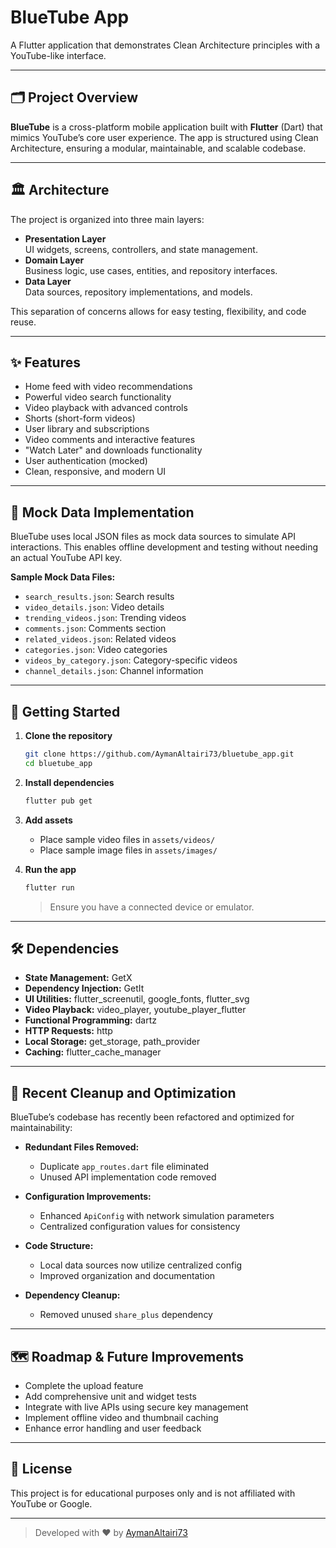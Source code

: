 # BlueTube App

A Flutter application that demonstrates Clean Architecture principles with a YouTube-like interface.

---

## 🗂️ Project Overview

**BlueTube** is a cross-platform mobile application built with **Flutter** (Dart) that mimics YouTube’s core user experience. The app is structured using Clean Architecture, ensuring a modular, maintainable, and scalable codebase.

---

## 🏛️ Architecture

The project is organized into three main layers:

- **Presentation Layer**  
  UI widgets, screens, controllers, and state management.
- **Domain Layer**  
  Business logic, use cases, entities, and repository interfaces.
- **Data Layer**  
  Data sources, repository implementations, and models.

This separation of concerns allows for easy testing, flexibility, and code reuse.

---

## ✨ Features

- Home feed with video recommendations
- Powerful video search functionality
- Video playback with advanced controls
- Shorts (short-form videos)
- User library and subscriptions
- Video comments and interactive features
- "Watch Later" and downloads functionality
- User authentication (mocked)
- Clean, responsive, and modern UI

---

## 📁 Mock Data Implementation

BlueTube uses local JSON files as mock data sources to simulate API interactions. This enables offline development and testing without needing an actual YouTube API key.

**Sample Mock Data Files:**

- `search_results.json`: Search results
- `video_details.json`: Video details
- `trending_videos.json`: Trending videos
- `comments.json`: Comments section
- `related_videos.json`: Related videos
- `categories.json`: Video categories
- `videos_by_category.json`: Category-specific videos
- `channel_details.json`: Channel information

---

## 🚀 Getting Started

1. **Clone the repository**
   ```bash
   git clone https://github.com/AymanAltairi73/bluetube_app.git
   cd bluetube_app
   ```

2. **Install dependencies**
   ```bash
   flutter pub get
   ```

3. **Add assets**
   - Place sample video files in `assets/videos/`
   - Place sample image files in `assets/images/`

4. **Run the app**
   ```bash
   flutter run
   ```
   > Ensure you have a connected device or emulator.

---

## 🛠️ Dependencies

- **State Management:** GetX
- **Dependency Injection:** GetIt
- **UI Utilities:** flutter_screenutil, google_fonts, flutter_svg
- **Video Playback:** video_player, youtube_player_flutter
- **Functional Programming:** dartz
- **HTTP Requests:** http
- **Local Storage:** get_storage, path_provider
- **Caching:** flutter_cache_manager

---

## 🧹 Recent Cleanup and Optimization

BlueTube’s codebase has recently been refactored and optimized for maintainability:

- **Redundant Files Removed:**
  - Duplicate `app_routes.dart` file eliminated
  - Unused API implementation code removed

- **Configuration Improvements:**
  - Enhanced `ApiConfig` with network simulation parameters
  - Centralized configuration values for consistency

- **Code Structure:**
  - Local data sources now utilize centralized config
  - Improved organization and documentation

- **Dependency Cleanup:**
  - Removed unused `share_plus` dependency

---

## 🗺️ Roadmap & Future Improvements

- Complete the upload feature
- Add comprehensive unit and widget tests
- Integrate with live APIs using secure key management
- Implement offline video and thumbnail caching
- Enhance error handling and user feedback

---

## 📜 License

This project is for educational purposes only and is not affiliated with YouTube or Google.

---

> Developed with ❤️ by [AymanAltairi73](https://github.com/AymanAltairi73)
